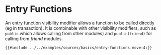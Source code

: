 # Entry Functions

An [entry function](https://docs.sui.io/build/move#entry-functions) visibility modifier allows a function to be called directly (eg in transaction). It is combinable with other
visibility modifiers, such as `public` which allows calling from other modules) and `public(friend)` for calling from *friend* modules.

```move
{{#include ../../examples/sources/basics/entry-functions.move:4:}}
```
